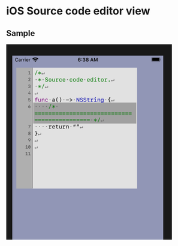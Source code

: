 # iOS Source code editor view

## Sample
![](https://raw.githubusercontent.com/shion-skgw/SourceCodeEditorView/master/screenshot.png)
